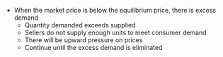 - When the market price is below the equilibrium price, there is excess demand
	- Quantity demanded exceeds supplied
	- Sellers do not supply enough units to meet consumer demand
	- There will be upward pressure on prices
	- Continue until the excess demand is eliminated